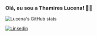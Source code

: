 ### Olá, eu sou a Thamires Lucena! 🙋‍♀️

![Lucena's GitHub stats](https://github-readme-stats.vercel.app/api?username=thamireslucenasena&show_icons=true&theme=tokyonight)










[![Linkedin](https://img.shields.io/badge/LinkedIn-0077B5?style=for-the-badge&logo=linkedin&logoColor=white)](https://www.linkedin.com/in/thamireslucena/)
